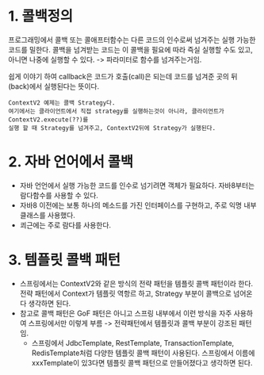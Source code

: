 # 1. 콜백정의
프로그래밍에서 콜백 또는 콜애프터함수는 다른 코드의 인수로써 넘겨주는 실행 가능한 코드를 밀한다.
콜백을 넘겨받는 코드는 이 콜백을 필요에 따라 즉실 실행할 수도 있고, 아니면 나중에 실행할 수 있다.
-> 파라미터로 함수를 넘겨주는거임.

쉽게 이야기 하여 callback은 코드가 호출(call)은 되는데 코드를 넘겨준 곳의 뒤(back)에서 실행된다는 뜻이다.
```text
ContextV2 예제는 콜백 Strategy다.
여기에서는 클라이언트에서 직접 strategy를 실행하는것이 아니라, 클라이언트가 ContextV2.execute(??)를
실행 할 때 Strategy를 넘겨주고, ContextV2뒤에 Strategy가 실행된다.
```

# 2. 자바 언어에서 콜백
* 자바 언언에서 실행 가능한 코드를 인수로 넘기려면 객체가 필요하다. 자바8부터는 람다함수를 사용할 수 있다.
* 자바8 이전에는 보통 하나의 메소드를 가진 인터페이스를 구현하고, 주로 익명 내부 클래스를 사용했다.
* 쾨근에는 주로 람다를 사용한다.

# 3. 템플릿 콜백 패턴
* 스프링에서는 ContextV2와 같은 방식의 전략 패턴을 템플릿 콜백 패턴이라 한다. 전략 패턴에서 Context가 템플릿 역항르 하고, Strategy 부분이 콜백으로 넘어온다 생각하면 된다.
* 참고로 콜백 패턴은 GoF 패턴은 아니고 스프링 내부에서 이런 방식을 자주 사용하여 스프링에서만 이렇게 부름 -> 전략패턴에서 템플릿과 콜백 부분이 강조된 패턴임.
  * 스프링에서 JdbcTemplate, RestTemplate, TransactionTemplate, RedisTemplate처럼 다양한 템플릿 콜백 패턴이 사용된다. 스프링에서 이름에 xxxTemplate이 있3다면 템플릿 콜백 패턴으로 만들어졌다고 생각하면 된다.
